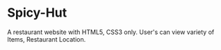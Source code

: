 # Spicy-Hut
A restaurant website with HTML5, CSS3 only. User's can view variety of Items, Restaurant Location.
